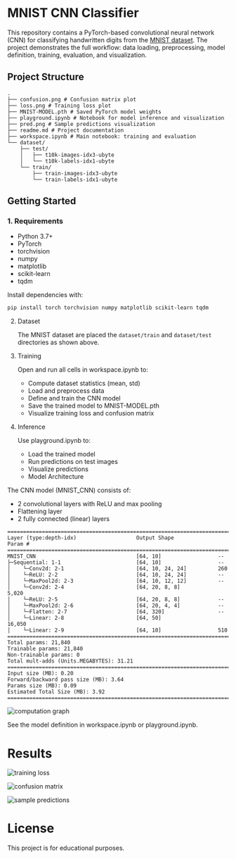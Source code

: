 # MNIST CNN Classifier

This repository contains a PyTorch-based convolutional neural network (CNN) for classifying handwritten digits from the [MNIST dataset](http://yann.lecun.com/exdb/mnist/). The project demonstrates the full workflow: data loading, preprocessing, model definition, training, evaluation, and visualization.

## Project Structure

```
. 
├── confusion.png # Confusion matrix plot 
├── loss.png # Training loss plot 
├── MNIST-MODEL.pth # Saved PyTorch model weights 
├── playground.ipynb # Notebook for model inference and visualization 
├── pred.png # Sample predictions visualization 
├── readme.md # Project documentation 
├── workspace.ipynb # Main notebook: training and evaluation 
└── dataset/ 
    ├── test/ 
    │   ├── t10k-images-idx3-ubyte 
    │   └── t10k-labels-idx1-ubyte 
    └── train/ 
        ├── train-images-idx3-ubyte 
        └── train-labels-idx1-ubyte
```

## Getting Started

### 1. Requirements

- Python 3.7+
- PyTorch
- torchvision
- numpy
- matplotlib
- scikit-learn
- tqdm

Install dependencies with:

```sh
pip install torch torchvision numpy matplotlib scikit-learn tqdm
```

2. Dataset

    The MNIST dataset are placed the `dataset/train` and `dataset/test` directories as shown above.

3. Training

    Open and run all cells in workspace.ipynb to:

    - Compute dataset statistics (mean, std)
    - Load and preprocess data
    - Define and train the CNN model
    - Save the trained model to MNIST-MODEL.pth
    - Visualize training loss and confusion matrix

4. Inference

    Use playground.ipynb to:

    - Load the trained model
    - Run predictions on test images
    - Visualize predictions
    - Model Architecture

The CNN model (MNIST_CNN) consists of:

- 2 convolutional layers with ReLU and max pooling
- Flattening layer
- 2 fully connected (linear) layers

```
==========================================================================================
Layer (type:depth-idx)                   Output Shape              Param #
==========================================================================================
MNIST_CNN                                [64, 10]                  --
├─Sequential: 1-1                        [64, 10]                  --
│    └─Conv2d: 2-1                       [64, 10, 24, 24]          260
│    └─ReLU: 2-2                         [64, 10, 24, 24]          --
│    └─MaxPool2d: 2-3                    [64, 10, 12, 12]          --
│    └─Conv2d: 2-4                       [64, 20, 8, 8]            5,020
│    └─ReLU: 2-5                         [64, 20, 8, 8]            --
│    └─MaxPool2d: 2-6                    [64, 20, 4, 4]            --
│    └─Flatten: 2-7                      [64, 320]                 --
│    └─Linear: 2-8                       [64, 50]                  16,050
│    └─Linear: 2-9                       [64, 10]                  510
==========================================================================================
Total params: 21,840
Trainable params: 21,840
Non-trainable params: 0
Total mult-adds (Units.MEGABYTES): 31.21
==========================================================================================
Input size (MB): 0.20
Forward/backward pass size (MB): 3.64
Params size (MB): 0.09
Estimated Total Size (MB): 3.92
==========================================================================================
```

![computation graph](mnist_cnn_graph.png)

See the model definition in workspace.ipynb or playground.ipynb.

# Results

![training loss](loss.png)

![confusion matrix](confusion.png)

![sample predictions](pred.png)

# License

This project is for educational purposes.